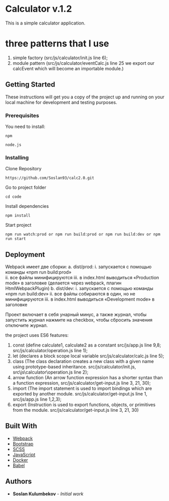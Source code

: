 # Calculator v.1.2

This is a simple calculator application.

# three patterns that I use
1) simple factory (src/js/calculator/init.js line 6);
3) module pattern (src/js/calculator/eventCalc.js line 25  we export our calcEvent which will become an importable module.)

## Getting Started

These instructions will get you a copy of the project up and running on your local machine for development and testing purposes.

### Prerequisites

You need to install:

```
npm
```
```
node.js
```

### Installing

Clone Repository

```
https://github.com/Soslan93/calc2.0.git
```
Go to project folder
```
cd code
```
Install dependencies
```
npm install
```
Start project
```
npm run watch:prod or npm run build:prod or npm run build:dev or npm run start
```
## Deployment
Webpack имеет две сборки: 
a.	dist/prod:
    i.	запускается с помощью команды «npm run build:prod»  
    ii.	все файлы минифицируются
    iii.	в index.html выводиться «Production mode» в заголовке (делается через webpack, плагин HtmlWebpackPlugin) 
b.	dist/dev:
    i.	запускается с помощью команды «npm run build:dev»
    ii.	все файлы собираются в один, но не минифицируются
    iii.	в index.html выводиться «Development mode» в заголовке

Проект включает в себя унарный минус, а также журнал, чтобы запустить журнал нажмите на checkbox, чтобы сбросить значения отключите журнал.

the project uses ES6 features:
1) const (define calculate1, calculate2 as a constant src/js/app.js line 9,8; src/js/calculator/operation.js line 1);
2) let (declares a block scope local variable src/js/calculator/calc.js line 5);
3) class (The class declaration creates a new class with a given name using prototype-based inheritance. src/js/calculator/init.js, src\js\calculator\operation.js line 2);
4) arrow function (An arrow function expression has a shorter syntax than a function expression, src/js/calculator/get-input.js line 3, 21, 30);
5) import (The import statement is used to import bindings which are exported by another module. src/js/calculator/get-input.js line 1, src/js/app.js line 1,2,3);
6) export (Instruction is used to export functions, objects, or primitives from the module. src/js/calculator/get-input.js line 3, 21, 30)

## Built With

* [Webpack](https://webpack.js.org/)
* [Bootstrap](https://getbootstrap.com/)
* [SCSS](https://sass-lang.com/)
* [JavaScript](https://www.javascript.com/)
* [Docker](https://www.docker.com/)
* [Babel](https://babeljs.io/)
## Authors

* **Soslan Kulumbekov** - *Initial work*